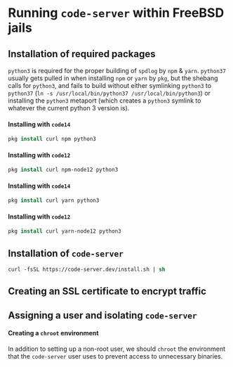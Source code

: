 # Running `code-server` within FreeBSD jails

## Installation of required packages

`python3` is required for the proper building of `spdlog` by `npm` & `yarn`. `python37` usually gets pulled in when installing `npm` or `yarn` by `pkg`, but the shebang calls for `python3`, and fails to build without either symlinking `python3` to `python37` (`ln -s /usr/local/bin/python37 /usr/local/bin/python3`) or installing the `python3` metaport (which creates a `python3` symlink to whatever the current python 3 version is).

#### Installing with `code14`

```tcsh
pkg install curl npm python3
```

#### Installing with `code12`

```tcsh
pkg install curl npm-node12 python3
```

#### Installing with `code14`

```tcsh
pkg install curl yarn python3
```

#### Installing with `code12`

```tcsh
pkg install curl yarn-node12 python3
```

## Installation of `code-server`

```tcsh
curl -fsSL https://code-server.dev/install.sh | sh
```

## Creating an SSL certificate to encrypt traffic



## Assigning a user and isolating `code-server`

#### Creating a `chroot` environment

In addition to setting up a non-root user, we should `chroot` the environment that the `code-server` user uses to prevent access to unnecessary binaries.